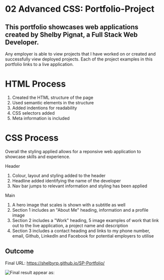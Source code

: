 # 02 Advanced CSS: Portfolio-Project

## This portfolio showcases web applications created by Shelby Pignat, a Full Stack Web Developer.

Any employer is able to view projects that I have worked on or created and successfully view deployed projects. Each of the project examples in this portfolio links to a live application.

# HTML Process

1. Created the HTML structure of the page
2. Used semantic elements in the structure
3. Added indentions for readability
4. CSS selectors added
5. Meta information is included

# CSS Process

Overall the styling applied allows for a reponsive web application to showcase skills and experience.

Header

1. Colour, layout and styling added to the header
2. Headline added identifying the name of the developer
3. Nav bar jumps to relevant information and styling has been applied

Main

1. A hero image that scales is shown with a subtitle as well
2. Section 1 includes an "About Me" heading, information and a profile image
3. Section 2 includes a "Work" heading, 5 image examples of work that link out to the live application, a project name and description
4. Section 3 includes a contact heading and links to my phone number, email, Github, LinkedIn and Facebook for potential employers to utilise


## Outcome

Final URL: https://shelbyrp.github.io/SP-Portfolio/

![Final result appear as:](./assets/images/sp-portfolio-example.png)
